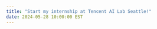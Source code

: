 ```yaml
---
title: "Start my internship at Tencent AI Lab Seattle!"
date: 2024-05-28 10:00:00 EST
---
```


<!-- First Human Settlement Established on Mars, Marking New Era of Space Exploration.
    <a href="https://google.com" target="_blank">Read more <i class="fas fa-angle-double-right"></i></a> -->